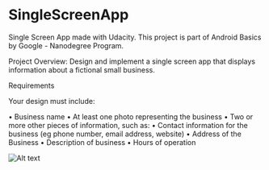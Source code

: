 # SingleScreenApp
Single Screen App made with Udacity. This project is part of Android Basics by Google - Nanodegree Program.

Project Overview: Design and implement a single screen app that displays information about a fictional small business.

Requirements

Your design must include:

• Business name
• At least one photo representing the business
• Two or more other pieces of information, such as:
    • Contact information for the business (eg phone number, email address, website)
    • Address of the Business
    • Description of business
    • Hours of operation

![Alt text](https://lh3.googleusercontent.com/s1A91zp-NQgfdvKG_Em_h4MNE4hCHh8WPcLxHOTLk5_BL3VApVwSofTua13KqTpCb1wb9uPuSAtEpDFQuJflisAgMM27-IqbJ2lmg75v_dGnBhBDGCPKJsnrMlGKPYkQfoxKkaoZXWwryy4Caip9e3jamkPr58jffza7RrSS9tYOMvm2C9gQ0kmpMk1nDEeTywnbp1hSsNUvW_4wnzQ7noFytUod323jPJ-NPbpNgxCryyKL8jb6OueNr2ZC7M2C4LiUaa-nu25CGCgc1Y-9hpiC6-HjJ2n6_sqU_hFdriLaA7b-ffFOA2zGJu_YpwM6NAt0brmcZ8XerNBiOBQMSLPWyYMhwPzlmxMOcW0q8Vt1wvPYotud0TqNOTLvplY1tWDEJf9o6YTv_78xuwHNOe_WhEII64M2t3l66RyojnAGVgBxFGdv-rMBvFRAJjSnWkCWQmQ2zjNDqDh-Oa8gqwLe1lKemFDuxvjiUAr1Fo1WuV4LvvSwqAYtwFOfr2HEYa18LIfSBq-tFFMq2vvZ0qQgYoj-nnMQwVOCE9zNJnQPZfr15Xwki7BE-BFGL6VSeuRo5DOO4ipWlAriTiPJWBEgvG8Xm4CE8lboUxY=w357-h637-no "Screenshot 1")
